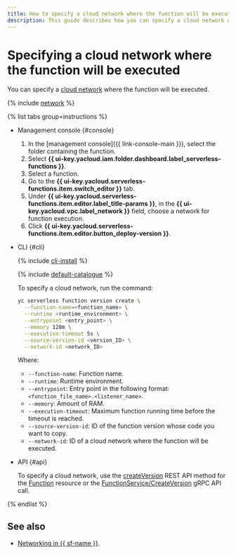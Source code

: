 ```yaml
---
title: How to specify a cloud network where the function will be executed
description: This guide describes how you can specify a cloud network where the function will be executed.
---
```


# Specifying a cloud network where the function will be executed

You can specify a [cloud network](../../../vpc/concepts/network.md#network) where the function will be executed.

{% include [network](../../../_includes/functions/network.md) %}

{% list tabs group=instructions %}

- Management console {#console}
    
    1. In the [management console]({{ link-console-main }}), select the folder containing the function.
    1. Select **{{ ui-key.yacloud.iam.folder.dashboard.label_serverless-functions }}**.
    1. Select a function.
    1. Go to the **{{ ui-key.yacloud.serverless-functions.item.switch_editor }}** tab.
    1. Under **{{ ui-key.yacloud.serverless-functions.item.editor.label_title-params }}**, in the **{{ ui-key.yacloud.vpc.label_network }}** field, choose a network for function execution.
    1. Click **{{ ui-key.yacloud.serverless-functions.item.editor.button_deploy-version }}**.
    
- CLI {#cli}

    {% include [cli-install](../../../_includes/cli-install.md) %}

    {% include [default-catalogue](../../../_includes/default-catalogue.md) %}

    To specify a cloud network, run the command:

    ```bash
    yc serverless function version create \
      --function-name=<function_name> \
      --runtime <runtime_environment> \
      --entrypoint <entry_point> \
      --memory 128m \
      --execution-timeout 5s \
      --source-version-id <version_ID> \
      --network-id <network_ID>
    ```
    Where:

    * `--function-name`: Function name.
    * `--runtime`: Runtime environment.
    * `--entrypoint`: Entry point in the following format: `<function_file_name>.<listener_name>`.
    * `--memory`: Amount of RAM.
    * `--execution-timeout`: Maximum function running time before the timeout is reached.
    * `--source-version-id`: ID of the function version whose code you want to copy.
    * `--network-id`: ID of a cloud network where the function will be executed.

- API {#api}

    To specify a cloud network, use the [createVersion](../../functions/api-ref/Function/createVersion.md) REST API method for the [Function](../../functions/api-ref/Function/index.md) resource or the [FunctionService/CreateVersion](../../functions/api-ref/grpc/Function/createVersion.md) gRPC API call.

{% endlist %}

## See also

* [Networking in {{ sf-name }}](../../concepts/networking.md).